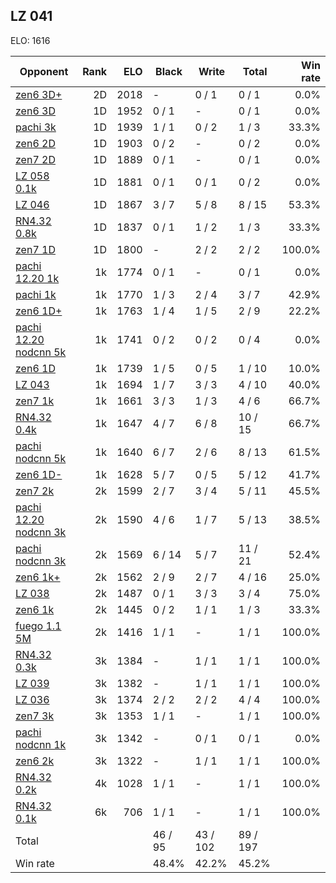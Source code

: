 ## LZ 041 ##

ELO: 1616

Opponent | Rank | ELO | Black | Write | Total | Win rate
---------|-----:|----:|-------|-------|-------|-------:
[zen6 3D+](zen6%203D+.md) | 2D | 2018 | - | 0 / 1 | 0 / 1 | 0.0%
[zen6 3D](zen6%203D.md) | 1D | 1952 | 0 / 1 | - | 0 / 1 | 0.0%
[pachi 3k](pachi%203k.md) | 1D | 1939 | 1 / 1 | 0 / 2 | 1 / 3 | 33.3%
[zen6 2D](zen6%202D.md) | 1D | 1903 | 0 / 2 | - | 0 / 2 | 0.0%
[zen7 2D](zen7%202D.md) | 1D | 1889 | 0 / 1 | - | 0 / 1 | 0.0%
[LZ 058 0.1k](LZ%20058%200.1k.md) | 1D | 1881 | 0 / 1 | 0 / 1 | 0 / 2 | 0.0%
[LZ 046](LZ%20046.md) | 1D | 1867 | 3 / 7 | 5 / 8 | 8 / 15 | 53.3%
[RN4.32 0.8k](RN4.32%200.8k.md) | 1D | 1837 | 0 / 1 | 1 / 2 | 1 / 3 | 33.3%
[zen7 1D](zen7%201D.md) | 1D | 1800 | - | 2 / 2 | 2 / 2 | 100.0%
[pachi 12.20 1k](pachi%2012.20%201k.md) | 1k | 1774 | 0 / 1 | - | 0 / 1 | 0.0%
[pachi 1k](pachi%201k.md) | 1k | 1770 | 1 / 3 | 2 / 4 | 3 / 7 | 42.9%
[zen6 1D+](zen6%201D+.md) | 1k | 1763 | 1 / 4 | 1 / 5 | 2 / 9 | 22.2%
[pachi 12.20 nodcnn 5k](pachi%2012.20%20nodcnn%205k.md) | 1k | 1741 | 0 / 2 | 0 / 2 | 0 / 4 | 0.0%
[zen6 1D](zen6%201D.md) | 1k | 1739 | 1 / 5 | 0 / 5 | 1 / 10 | 10.0%
[LZ 043](LZ%20043.md) | 1k | 1694 | 1 / 7 | 3 / 3 | 4 / 10 | 40.0%
[zen7 1k](zen7%201k.md) | 1k | 1661 | 3 / 3 | 1 / 3 | 4 / 6 | 66.7%
[RN4.32 0.4k](RN4.32%200.4k.md) | 1k | 1647 | 4 / 7 | 6 / 8 | 10 / 15 | 66.7%
[pachi nodcnn 5k](pachi%20nodcnn%205k.md) | 1k | 1640 | 6 / 7 | 2 / 6 | 8 / 13 | 61.5%
[zen6 1D-](zen6%201D-.md) | 1k | 1628 | 5 / 7 | 0 / 5 | 5 / 12 | 41.7%
[zen7 2k](zen7%202k.md) | 2k | 1599 | 2 / 7 | 3 / 4 | 5 / 11 | 45.5%
[pachi 12.20 nodcnn 3k](pachi%2012.20%20nodcnn%203k.md) | 2k | 1590 | 4 / 6 | 1 / 7 | 5 / 13 | 38.5%
[pachi nodcnn 3k](pachi%20nodcnn%203k.md) | 2k | 1569 | 6 / 14 | 5 / 7 | 11 / 21 | 52.4%
[zen6 1k+](zen6%201k+.md) | 2k | 1562 | 2 / 9 | 2 / 7 | 4 / 16 | 25.0%
[LZ 038](LZ%20038.md) | 2k | 1487 | 0 / 1 | 3 / 3 | 3 / 4 | 75.0%
[zen6 1k](zen6%201k.md) | 2k | 1445 | 0 / 2 | 1 / 1 | 1 / 3 | 33.3%
[fuego 1.1 5M](fuego%201.1%205M.md) | 2k | 1416 | 1 / 1 | - | 1 / 1 | 100.0%
[RN4.32 0.3k](RN4.32%200.3k.md) | 3k | 1384 | - | 1 / 1 | 1 / 1 | 100.0%
[LZ 039](LZ%20039.md) | 3k | 1382 | - | 1 / 1 | 1 / 1 | 100.0%
[LZ 036](LZ%20036.md) | 3k | 1374 | 2 / 2 | 2 / 2 | 4 / 4 | 100.0%
[zen7 3k](zen7%203k.md) | 3k | 1353 | 1 / 1 | - | 1 / 1 | 100.0%
[pachi nodcnn 1k](pachi%20nodcnn%201k.md) | 3k | 1342 | - | 0 / 1 | 0 / 1 | 0.0%
[zen6 2k](zen6%202k.md) | 3k | 1322 | - | 1 / 1 | 1 / 1 | 100.0%
[RN4.32 0.2k](RN4.32%200.2k.md) | 4k | 1028 | 1 / 1 | - | 1 / 1 | 100.0%
[RN4.32 0.1k](RN4.32%200.1k.md) | 6k | 706 | 1 / 1 | - | 1 / 1 | 100.0%
Total | | | 46 / 95 | 43 / 102 | 89 / 197 | 
Win rate| | | 48.4% | 42.2% | 45.2% | 
